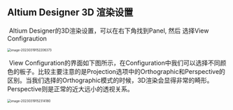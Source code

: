 ## Altium Designer 3D 渲染设置 

​         Altium Designer的3D渲染设置，可以在右下角找到Panel, 然后 选择View Configraution

<img src="C:\Users\Administrator\AppData\Roaming\Typora\typora-user-images\image-20230319152206373.png" alt="image-20230319152206373" style="zoom: 50%;" />

​        View Configuration的界面如下图所示，在Configuration中我们可以选择不同颜色的板子。比较主要注意的是Projection选项中的Orthographic和Perspective的区别。当我们选择的Orthographic模式的时候，3D渲染会显得非常的畸形。Perspective则是正常的近大远小的透视关系。

<img src="C:\Users\Administrator\AppData\Roaming\Typora\typora-user-images\image-20230319152314180.png" alt="image-20230319152314180" style="zoom:50%;" />

